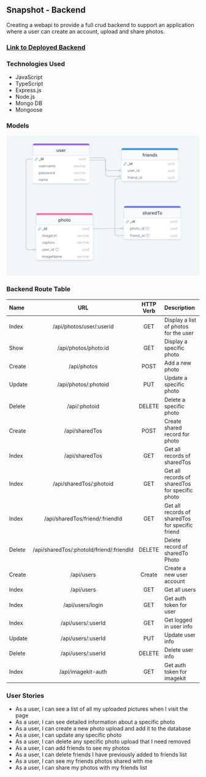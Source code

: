 ## Snapshot  - Backend

Creating a webapi to provide a full crud backend to support an application where a user can create an account, upload and share photos. 

### [Link to Deployed Backend](https://snapshot-f9oq.onrender.com)



### Technologies Used
- JavaScript
- TypeScript
- Express.js
- Node.js
- Mongo DB
- Mongoose


### Models
![image](./capstonemodel1.png)

### Backend Route Table

| Name    | URL    | HTTP Verb |Description|
| :---    | :----: | :----:    |      :----   |
| Index   | /api/photos/user/:userid    | GET      | Display a list of photos for the user|
| Show    | /api/photos/photo:id | GET     | Display a specific photo|
| Create  | /api/photos     | POST    | Add a new photo|
| Update  | /api/photos/:photoid | PUT     | Update a specific photo|
| Delete  | /api/:photoid | DELETE  | Delete a specific photo|
| Create  | /api/sharedTos | POST  | Create shared record for photo|
| Index  | /api/sharedTos| GET  | Get all records of sharedTos |
| Index | /api/sharedTos/:photoid | GET  | Get all records of sharedTos for specific photo|
| Index  | /api/sharedTos/friend/:friendId | GET  | Get all records of sharedTos for specific friend |
| Delete  | /api/sharedTos/:photoId/friend/:friendId | DELETE  | Delete record of sharedTo Photo |
| Create  | /api/users | Create  | Create a new user account |
| Index  | /api/users | GET  | Get all users |
| Index  | /api/users/login | GET  | Get auth token for user |
| Index  | /api/users/:userId | GET  | Get logged in user info |
| Update  | /api/users/:userId | PUT  | Update user info |
| Delete  | /api/users/:userId | DELETE  | Delete user info |
| Index  | /api/imagekit-auth | GET  | Get auth token for imagekit |

### User Stories

- As a user, I can see a list of all my uploaded pictures when I visit the page
- As a user, I can see detailed information about a specific photo
- As a user, I can create a new photo upload and add it to the database
- As a user, I can update any specific photo
- As a user, I can delete any specific photo upload that I need removed
- As a user, I can add friends to see my photos
- As a user, I can delete friends I have previously added to friends list
- As a user, I can see my friends photos shared with me
- As a user, I can share my photos with my friends list


